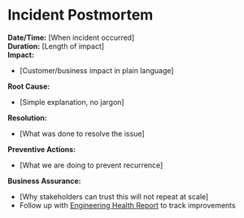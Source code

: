 # Incident Postmortem

**Date/Time:** [When incident occurred]  
**Duration:** [Length of impact]  
**Impact:**  
- [Customer/business impact in plain language]  

**Root Cause:**  
- [Simple explanation, no jargon]  

**Resolution:**  
- [What was done to resolve the issue]  

**Preventive Actions:**  
- [What we are doing to prevent recurrence]  

**Business Assurance:**  
- [Why stakeholders can trust this will not repeat at scale]  
- Follow up with [Engineering Health Report](./03-engineering-health-report.md) to track improvements  
